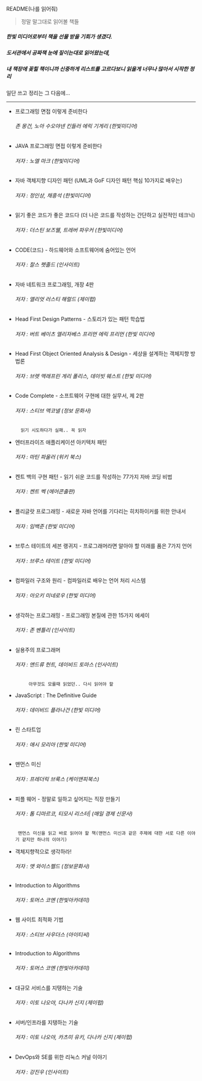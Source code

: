 
README(나를 읽어줘)

>  정말 말그대로 읽어볼 책들

##### 한빛 미디어로부터 책을 선물 받을 기회가 생겼다.
##### 도서관에서 공짜책 눈에 짚이는대로 읽어왔는데,  
##### 내 책장에 꽂힐 책이니까 신중하게 리스트를 고르다보니 읽을게 너무나 많아서 시작한 정리


일단 쓰고 정리는 그 다음에...


* * *


-  프로그래밍 면접 이렇게 준비한다
    ###### 존 몽건, 노아 수오야넨 킨들러 에릭 기게리 (한빛미디어)

-  JAVA 프로그래밍 면접 이렇게 준비한다
    ###### 저자 : 노엘 마크 (한빛미디어)

-  자바 객체지향 디자인 패턴 (UML과 GoF 디자인 패턴 핵심 10가지로 배우는)
    ###### 저자 : 정인상, 채흥석 (한빛미디어)

-  읽기 좋은 코드가 좋은 코드다 (더 나은 코드를 작성하는 간단하고 실전적인 테크닉)
    ###### 저자 : 더스틴 보즈웰, 트레버 파우커 (한빛미디어)

-  CODE(코드) - 하드웨어와 소프트웨어에 숨어있는 언어
    ###### 저자 : 찰스 펫졸드 (인사이트)

-  자바 네트워크 프로그래밍, 개장 4판
    ###### 저자 : 앨리엇 러스티 해럴드 (제이펍)

-  Head First Design Patterns - 스토리가 있는 패턴 학습법
    ###### 저자 : 버트 베이츠 엘리자베스 프리먼 에릭 프리먼 (한빛 미디어)

-  Head First Object Oriented Analysis & Design - 세상을 설계하는 객체지향 방법론
    ###### 저자 : 브렛 맥래프린 게리 폴리스, 데이빗 웨스트 (한빛 미디어)

-  Code Complete - 소프트웨어 구현에 대한 실무서, 제 2판
    ###### 저자 : 스티브 맥코넬 (정보 문화사) 
         읽기 시도하다가 실패.. 꼭 읽자

-  엔터프라이즈 애플리케이션 아키텍처 패턴
    ###### 저자 : 마틴 파울러 (위키 북스)

-  켄트 백의 구현 패턴 - 읽기 쉬운 코드를 작성하는 77가지 자바 코딩 비법
    ###### 저자 : 켄트 벡 (에어콘출판)

-  폴리글랏 프로그래밍 - 새로운 자바 언어를 기다리는 히치하이커를 위한 안내서
    ###### 저자 : 임백준 (한빛 미디어)

-  브루스 테이트의 세븐 랭귀지 - 프로그래머라면 알아야 할 미래를 품은 7가지 언어
    ###### 저자 : 브루스 테이트 (한빛 미디어)

-  컴파일러 구조와 원리 - 컴파일러로 배우는 언어 처리 시스템
    ###### 저자 : 아오키 미네로우 (한빛 미디어)

-  생각하는 프로그래밍 - 프로그래밍 본질에 관한 15가지 에세이
    ###### 저자 : 존 벤틀리 (인사이트)
    
-  실용주의 프로그래머
    ###### 저자 : 앤드류 헌트, 데이비드 토마스 (인사이트)
            아무것도 모를때 읽었던.. 다시 읽어야 할
            
-  JavaScript : The Definitive Guide
    ###### 저자 : 데이비드 플라나건 (한빛 미디어)

-  린 스타트업
    ###### 저자 : 애시 모리아 (한빛 미디어)

-  맨먼스 미신
    ###### 저자 : 프레더릭 브룩스 (케이앤피북스)

-  피플 웨어 - 정말로 일하고 싶어지는 직장 만들기
    ###### 저자 : 톰 디마르코, 티모시 리스터| (매일 경제 신문사)
        맨먼스 미신을 읽고 바로 읽어야 할 책(맨먼스 미신과 같은 주제에 대한 서로 다른 이야기 같지만 하나의 이야기)
        
- 객체지향적으로 생각하라!
    ###### 저자 : 맷 와이스펠드 (정보문화사)

- Introduction to Algorithms 
    ###### 저자 : 토머스 코멘 (한빛아카데미)

- 웹 사이트 최적화 기법 
    ###### 저자 : 스티브 사우더스 (아이티씨)
  
- Introduction to Algorithms 
    ###### 저자 : 토머스 코멘 (한빛아카데미)

- 대규모 서비스를 지탱하는 기술
    ###### 저자 : 이토 나오야, 다나카 신지 (제이펍)

- 서버/인프라를 지탱하는 기술
    ###### 저자 : 이토 나오야, 카츠미 유키, 다나카 신지 (제이펍)

- DevOps와 SE를 위한 리눅스 커널 이야기
    ###### 저자 : 강진우 (인사이트)
